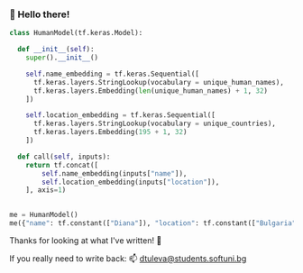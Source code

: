 ### 👋 Hello there!

```python
class HumanModel(tf.keras.Model):

  def __init__(self):
    super().__init__()

    self.name_embedding = tf.keras.Sequential([
      tf.keras.layers.StringLookup(vocabulary = unique_human_names),
      tf.keras.layers.Embedding(len(unique_human_names) + 1, 32)
    ])

    self.location_embedding = tf.keras.Sequential([
      tf.keras.layers.StringLookup(vocabulary = unique_countries),
      tf.keras.layers.Embedding(195 + 1, 32)
    ])

  def call(self, inputs):
    return tf.concat([
        self.name_embedding(inputs["name"]),
        self.location_embedding(inputs["location"]),
    ], axis=1)
  

me = HumanModel()
me({"name": tf.constant(["Diana"]), "location": tf.constant(["Bulgaria"])})
```

Thanks for looking at what I've written! 👀

If you really need to write back: 
📫 dtuleva@students.softuni.bg



